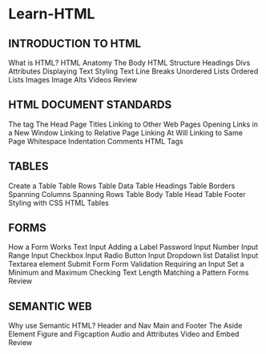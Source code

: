 # Learn-HTML

## INTRODUCTION TO HTML
What is HTML?
HTML Anatomy
The Body
HTML Structure
Headings
Divs
Attributes
Displaying Text
Styling Text
Line Breaks
Unordered Lists
Ordered Lists
Images
Image Alts
Videos
Review
## HTML DOCUMENT STANDARDS
The <html> tag
The Head
Page Titles
Linking to Other Web Pages
Opening Links in a New Window
Linking to Relative Page
Linking At Will
Linking to Same Page
Whitespace
Indentation
Comments
HTML Tags
## TABLES
Create a Table
Table Rows
Table Data
Table Headings
Table Borders
Spanning Columns
Spanning Rows
Table Body
Table Head
Table Footer
Styling with CSS
HTML Tables
## FORMS
How a Form Works
Text Input
Adding a Label
Password Input
Number Input
Range Input
Checkbox Input
Radio Button Input
Dropdown list
Datalist Input
Textarea element
Submit Form
Form Validation
Requiring an Input
Set a Minimum and Maximum
Checking Text Length
Matching a Pattern
Forms Review
## SEMANTIC WEB
Why use Semantic HTML?
Header and Nav
Main and Footer
The Aside Element
Figure and Figcaption
Audio and Attributes
Video and Embed
Review
